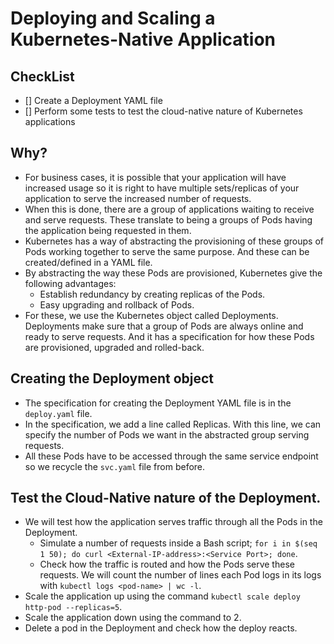 # Deploying and Scaling a Kubernetes-Native Application

## CheckList
- [] Create a Deployment YAML file
- [] Perform some tests to test the cloud-native nature of Kubernetes applications


## Why?
- For business cases, it is possible that your application will have increased usage so it is right to have multiple sets/replicas of your application to serve the increased number of requests.
- When this is done, there are a group of applications waiting to receive and serve requests. These translate to being a groups of Pods having the application being requested in them.
- Kubernetes has a way of abstracting the provisioning of these groups of Pods working together to serve the same purpose. And these can be created/defined in a YAML file.
- By abstracting the way these Pods are provisioned, Kubernetes give the following advantages:
  - Establish redundancy by creating replicas of the Pods.
  - Easy upgrading and rollback of Pods.
- For these, we use the Kubernetes object called Deployments. Deployments make sure that a group of Pods are always online and ready to serve requests. And it has a specification for how these Pods are provisioned, upgraded and rolled-back.


## Creating the Deployment object
- The specification for creating the Deployment YAML file is in the `deploy.yaml` file.
- In the specification, we add a line called Replicas. With this line, we can specify the number of Pods we want in the abstracted group serving requests.
- All these Pods have to be accessed through the same service endpoint so we recycle the `svc.yaml` file from before.


## Test the Cloud-Native nature of the Deployment.
- We will test how the application serves traffic through all the Pods in the Deployment.
  - Simulate a number of requests inside a Bash script; `for i in $(seq 1 50); do curl <External-IP-address>:<Service Port>; done`.
  - Check how the traffic is routed and how the Pods serve these requests. We will count the number of lines each Pod logs in its logs with `kubectl logs <pod-name> | wc -l`. 
- Scale the application up using the command `kubectl scale deploy http-pod --replicas=5`.
- Scale the application down using the command to 2.
- Delete a pod in the Deployment and check how the deploy reacts.
